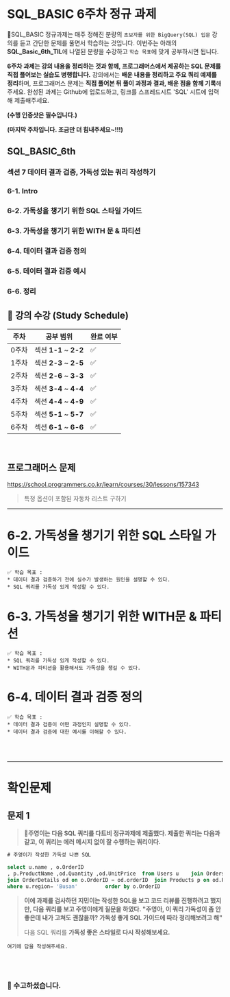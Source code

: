 # SQL_BASIC 6주차 정규 과제 

📌SQL_BASIC 정규과제는 매주 정해진 분량의 `초보자를 위한 BigQuery(SQL) 입문` 강의를 듣고 간단한 문제를 풀면서 학습하는 것입니다. 이번주는 아래의 **SQL_Basic_6th_TIL**에 나열된 분량을 수강하고 `학습 목표`에 맞게 공부하시면 됩니다.

**6주차 과제는 강의 내용을 정리하는 것과 함께, 프로그래머스에서 제공하는 SQL 문제를 직접 풀어보는 실습도 병행합니다.** 강의에서는 **배운 내용을 정리하고 주요 쿼리 예제를 정리**하며, 프로그래머스 문제는 **직접 풀어본 뒤 풀이 과정과 결과, 배운 점을 함께 기록**해주세요. 완성된 과제는 Github에 업로드하고, 링크를 스프레드시트 'SQL' 시트에 입력해 제출해주세요.

**(수행 인증샷은 필수입니다.)** 

**(마지막 주차입니다. 조금만 더 힘내주세요~!!!)**

## SQL_BASIC_6th

### 섹션 7 데이터 결과 검증, 가독성 있는 쿼리 작성하기

### 6-1. Intro

### 6-2. 가독성을 챙기기 위한 SQL 스타일 가이드

### 6-3. 가독성을 챙기기 위한 WITH 문 & 파티션

### 6-4. 데이터 결과 검증 정의

### 6-5. 데이터 결과 검증 예시

### 6-6. 정리 



## 🏁 강의 수강 (Study Schedule)

| 주차  | 공부 범위              | 완료 여부 |
| ----- | ---------------------- | --------- |
| 0주차 | 섹션 **1-1** ~ **2-2** | ✅         |
| 1주차 | 섹션 **2-3** ~ **2-5** | ✅         |
| 2주차 | 섹션 **2-6** ~ **3-3** | ✅         |
| 3주차 | 섹션 **3-4** ~ **4-4** | ✅         |
| 4주차 | 섹션 **4-4** ~ **4-9** | ✅         |
| 5주차 | 섹션 **5-1** ~ **5-7** | ✅         |
| 6주차 | 섹션 **6-1** ~ **6-6** | ✅         |

<br>



## 프로그래머스 문제 

https://school.programmers.co.kr/learn/courses/30/lessons/157343

> 특정 옵션이 포함된 자동차 리스트 구하기



<!-- 여기까진 그대로 둬 주세요-->

---

# 6-2. 가독성을 챙기기 위한 SQL 스타일 가이드

~~~
✅ 학습 목표 :
* 데이터 결과 검증하기 전에 실수가 발생하는 원인을 설명할 수 있다.
* SQL 쿼리를 가독성 있게 작성할 수 있다. 
~~~

<!-- 새롭게 배운 내용을 자유롭게 정리해주세요.-->



# 6-3. 가독성을 챙기기 위한 WITH문 & 파티션

~~~
✅ 학습 목표 :
* SQL 쿼리를 가독성 있게 작성할 수 있다. 
* WITH문과 파티션을 활용해서도 가독성을 챙길 수 있다. 
~~~

<!-- 새롭게 배운 내용을 자유롭게 정리해주세요.-->



 # 6-4. 데이터 결과 검증 정의 

~~~
✅ 학습 목표 :
* 데이터 결과 검증이 어떤 과정인지 설명할 수 있다. 
* 데이터 결과 검증에 대한 예시를 이해할 수 있다.  
~~~

<!-- 새롭게 배운 내용을 자유롭게 정리해주세요.-->





<br>

<br>

---

# 확인문제

## 문제 1

> **🧚주영이는 다음 SQL 쿼리를 다트비 정규과제에 제출했다. 제출한 쿼리는 다음과 같고, 이 쿼리는 에러 메시지 없이 잘 수행하는 쿼리이다.**

~~~sql
# 주영이가 작성한 가독성 나쁜 SQL 

select u.name , o.OrderID
, p.ProductName ,od.Quantity ,od.UnitPrice 	from Users u	join Orders o on u.id = o.userId
join OrderDetails od on o.OrderID = od.orderID	join Products p on od.ProductID = p.ProductID
where u.region= 'Busan'			order by o.OrderID
~~~

> **이에 과제를 검사하던 지민이는 작성한 SQL을 보고 코드 리뷰를 진행하려고 했지만, 다음 쿼리를 보고 주영이에게 질문을 하였다. "주영아, 이 쿼리 가독성이 좀 안 좋은데 내가 고쳐도 괜찮을까? 가독성 좋게 SQL 가이드에 따라 정리해보려고 해"**
>
> 다음 SQL 쿼리를 **가독성 좋은 스타일로 다시 작성해보세요.** 



~~~
여기에 답을 작성해주세요.
~~~





<br>

<br>

<!-- 마지막 주차까지 끝까지 열심히 해주셔서 감사합니다. -->

### 🎉 수고하셨습니다.







